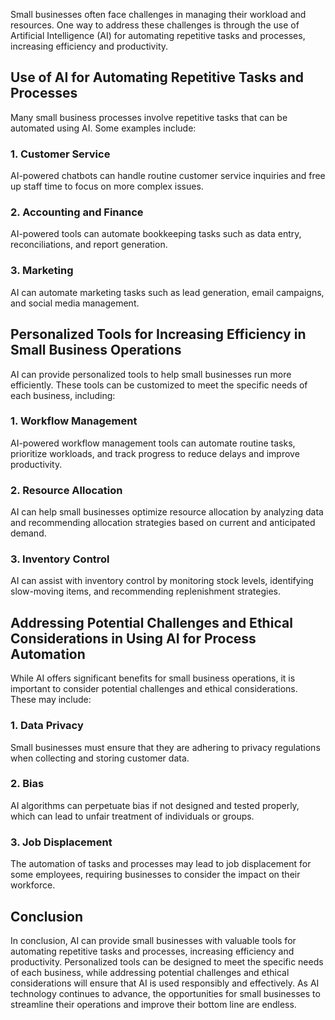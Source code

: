 
Small businesses often face challenges in managing their workload and resources. One way to address these challenges is through the use of Artificial Intelligence (AI) for automating repetitive tasks and processes, increasing efficiency and productivity.

Use of AI for Automating Repetitive Tasks and Processes
-------------------------------------------------------

Many small business processes involve repetitive tasks that can be automated using AI. Some examples include:

### 1. Customer Service

AI-powered chatbots can handle routine customer service inquiries and free up staff time to focus on more complex issues.

### 2. Accounting and Finance

AI-powered tools can automate bookkeeping tasks such as data entry, reconciliations, and report generation.

### 3. Marketing

AI can automate marketing tasks such as lead generation, email campaigns, and social media management.

Personalized Tools for Increasing Efficiency in Small Business Operations
-------------------------------------------------------------------------

AI can provide personalized tools to help small businesses run more efficiently. These tools can be customized to meet the specific needs of each business, including:

### 1. Workflow Management

AI-powered workflow management tools can automate routine tasks, prioritize workloads, and track progress to reduce delays and improve productivity.

### 2. Resource Allocation

AI can help small businesses optimize resource allocation by analyzing data and recommending allocation strategies based on current and anticipated demand.

### 3. Inventory Control

AI can assist with inventory control by monitoring stock levels, identifying slow-moving items, and recommending replenishment strategies.

Addressing Potential Challenges and Ethical Considerations in Using AI for Process Automation
---------------------------------------------------------------------------------------------

While AI offers significant benefits for small business operations, it is important to consider potential challenges and ethical considerations. These may include:

### 1. Data Privacy

Small businesses must ensure that they are adhering to privacy regulations when collecting and storing customer data.

### 2. Bias

AI algorithms can perpetuate bias if not designed and tested properly, which can lead to unfair treatment of individuals or groups.

### 3. Job Displacement

The automation of tasks and processes may lead to job displacement for some employees, requiring businesses to consider the impact on their workforce.

Conclusion
----------

In conclusion, AI can provide small businesses with valuable tools for automating repetitive tasks and processes, increasing efficiency and productivity. Personalized tools can be designed to meet the specific needs of each business, while addressing potential challenges and ethical considerations will ensure that AI is used responsibly and effectively. As AI technology continues to advance, the opportunities for small businesses to streamline their operations and improve their bottom line are endless.
